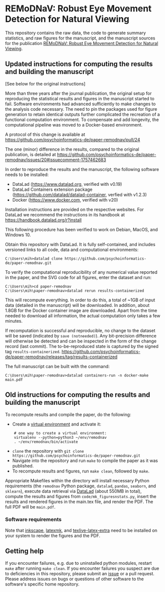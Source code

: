 # REMoDNaV: Robust Eye Movement Detection for Natural Viewing

This repository contains the raw data, the code to generate summary statistics, and raw figures for the manuscript, and the manuscript sources for the publication [REMoDNaV: Robust Eye Movement Detection for Natural Viewing](yettolink).

## Updated instructions for computing the results and building the manuscript

[See below for the original instructions]

More than three years after the journal publication, the original setup for
reproducing the statistical results and figures in the manuscript started to
fail.  Software environments had advanced sufficiently to make changes to the
analysis code necessary. The need to pin the packages used for figure
generation to retain identical outputs further complicated the recreation of a
functional computation environment. To compensate and add longevity, the
computational pipeline was moved to a Docker-based environment.

A protocol of this change is available at
https://github.com/psychoinformatics-de/paper-remodnav/pull/24

The one (minor) difference in the results, compared to the original
publication, is detailed at
https://github.com/psychoinformatics-de/paper-remodnav/issues/20#issuecomment-1757462683

In order to reproduce the results and the manuscript, the following software
needs to be installed:

- DataLad (https://www.datalad.org, verified with v0.19)
- DataLad Containers extension package (https://github.com/datalad/datalad-container, verfied with v1.2.3)
- Docker (https://www.docker.com, verified with v20)

Installation instructions are provided on the respective websites. For DataLad
we recommend the instructions in its handbook at
https://handbook.datalad.org/r?install

This following procedure has been verified to work on Debian, MacOS, and Windows 10.

Obtain this repository with DataLad. It is fully self-contained, and includes
versioned links to all code, data and computational environments:

```
C:\Users\mih>datalad clone https://github.com/psychoinformatics-de/paper-remodnav.git
```

To verify the computational reproducibility of any numerical value reported in the
paper, and the SVG code for all figures, enter the dataset and run:

```
C:\Users\mih>cd paper-remodnav
C:\Users\mih\paper-remodnav>datalad rerun results-containerized
```

This will recompute everything. In order to do this, a total of ~1GB of input data
(detailed in the manuscript) will be downloaded. In addition, about 1.8GB for the
Docker container image are downloaded. Apart from the time needed to download all
information, the actual computation only takes a few minutes.

If recomputation is successful and reproducible, no change to the dataset will be
saved (indicated by `save (notneeded)`). Any bit-precision difference will otherwise
be detected and can be inspected in the form of the change record (last commit).
The to-be-reproduced state is captured by the signed tag `results-containerized`.
https://github.com/psychoinformatics-de/paper-remodnav/releases/tag/results-containerized

The full manuscript can be built with the command:

```
C:\Users\mih\paper-remodnav>datalad containers-run -n docker-make main.pdf
```

## Old instructions for computing the results and building the manuscript

To recompute results and compile the paper, do the following:

- Create a [virtual environment](https://docs.python.org/3/tutorial/venv.html) and activate it:

```
    # one way to create a virtual environment:
    virtualenv --python=python3 ~/env/remodnav
    . ~/env/remodnav/bin/activate
```
 
- ``clone`` the repository with ``git clone https://github.com/psychoinformatics-de/paper-remodnav.git``
- Navigate into the repository and run ``make`` to compile the paper as it was published.
- To recompute results and figures, run ``make clean``, followed by ``make``.

Appropriate Makefiles within the directory will install necessary Python requirements (the ``remodnav`` Python package, ``datalad``, ``pandas``, ``seaborn``, and ``sklearn``), execute data retrieval via [DataLad](http://datalad.org) (about 550MB in total),
compute the results and figures from ``code/mk_figuresnstats.py``, insert the results and rendered figures in the
main.tex file, and render the PDF.
The full PDF will be ``main.pdf``.

### Software requirements

Note that [inkscape](https://inkscape.org/de/release/inkscape-0.92.4/), [latexmk](https://mg.readthedocs.io/latexmk.html),
  and [texlive-latex-extra](https://wiki.ubuntuusers.de/TeX_Live/) need to be installed on your system to render the figures and the PDF.

## Getting help

If you encounter failures, e.g. due to uninstalled python modules, restart ``make`` after running ``make clean``.
If you encounter failures you suspect are due to deficiencies in this repository, please submit an
[issue](https://github.com/psychoinformatics-de/paper-remodnav/issues/new) or a
pull request. Please address issues on bugs or questions of other software to the software's specific home repository.
